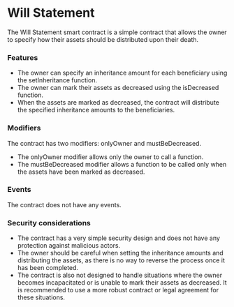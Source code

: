 # Will Statement
The Will Statement smart contract is a simple contract that allows the owner to specify how their assets should be distributed upon their death.

### Features
- The owner can specify an inheritance amount for each beneficiary using the setInheritance function.
- The owner can mark their assets as decreased using the isDecreased function.
- When the assets are marked as decreased, the contract will distribute the specified inheritance amounts to the beneficiaries.

### Modifiers
The contract has two modifiers: onlyOwner and mustBeDecreased.
- The onlyOwner modifier allows only the owner to call a function.
- The mustBeDecreased modifier allows a function to be called only when the assets have been marked as decreased.

### Events
The contract does not have any events.

### Security considerations
- The contract has a very simple security design and does not have any protection against malicious actors.
- The owner should be careful when setting the inheritance amounts and distributing the assets, as there is no way to reverse the process once it has been completed.
- The contract is also not designed to handle situations where the owner becomes incapacitated or is unable to mark their assets as decreased. It is recommended to use a more robust contract or legal agreement for these situations.